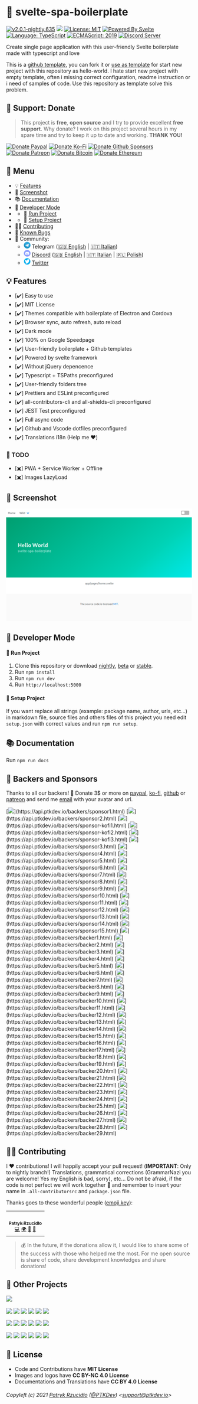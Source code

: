 # 👔 svelte-spa-boilerplate

<!-- all-shields/header-badges:START -->

[![v2.0.1-nightly.635](https://img.shields.io/badge/version-v2.0.1--nightly.635-lightgray.svg?style=flat&logo=)](https://github.com/ptkdev-boilerplate/svelte-spa-boilerplate/blob/main/CHANGELOG.md) [![](https://img.shields.io/npm/v/@ptkdev/svelte-spa-boilerplate?color=CC3534&logo=npm)](https://www.npmjs.com/package/@ptkdev/svelte-spa-boilerplate) [![License: MIT](https://img.shields.io/badge/license-MIT-brightgreen.svg?style=flat&logo=license)](https://github.com/ptkdev-boilerplate/svelte-spa-boilerplate/blob/main/LICENSE.md) [![Powered By Svelte](https://img.shields.io/badge/powered%20by-svelte-FF3C02.svg?style=flat&logo=svelte)](https://svelte.dev/) [![Language: TypeScript](https://img.shields.io/badge/language-typescript-blue.svg?style=flat&logo=typescript)](https://www.typescriptlang.org/) [![ECMAScript: 2019](https://img.shields.io/badge/ES-9-F7DF1E.svg?style=flat&logo=javascript)](https://github.com/tc39/ecma262) [![Discord Server](https://discordapp.com/api/guilds/383373985666301975/embed.png)](https://discord.ptkdev.io)

<!-- all-shields/header-badges:END -->

Create single page application with this user-friendly Svelte boilerplate made with typescript and love

This is a [github template](https://github.blog/2019-06-06-generate-new-repositories-with-repository-templates/), you can fork it or [use as template](https://github.com/ptkdev-boilerplate/svelte-spa-boilerplate/generate) for start new project with this repository as hello-world. I hate start new project with empty template, often i missing correct configuration, readme instruction or i need of samples of code. Use this repository as template solve this problem.

## 🎁 Support: Donate

> This project is **free**, **open source** and I try to provide excellent **free support**. Why donate? I work on this project several hours in my spare time and try to keep it up to date and working. **THANK YOU!**

<!-- all-shields/sponsors-badges:START -->

[![Donate Paypal](https://img.shields.io/badge/donate-paypal-005EA6.svg?style=for-the-badge&logo=paypal)](https://www.paypal.me/ptkdev) [![Donate Ko-Fi](https://img.shields.io/badge/donate-ko--fi-29abe0.svg?style=for-the-badge&logo=ko-fi)](https://ko-fi.com/ptkdev) [![Donate Github Sponsors](https://img.shields.io/badge/donate-sponsors-ea4aaa.svg?style=for-the-badge&logo=github)](https://github.com/sponsors/ptkdev) [![Donate Patreon](https://img.shields.io/badge/donate-patreon-F87668.svg?style=for-the-badge&logo=patreon)](https://www.patreon.com/join/ptkdev) [![Donate Bitcoin](https://img.shields.io/badge/BTC-35jQmZCy4nsxoMM3QPFrnZePDVhdKaHMRH-E38B29.svg?style=flat-square&logo=bitcoin)](https://ptk.dev/img/icons/menu/bitcoin_wallet.png) [![Donate Ethereum](https://img.shields.io/badge/ETH-0x8b8171661bEb032828e82baBb0B5B98Ba8fBEBFc-4E8EE9.svg?style=flat-square&logo=ethereum)](https://ptk.dev/img/icons/menu/ethereum_wallet.png)

<!-- all-shields/sponsors-badges:END -->

## 📎 Menu

-   💡 [Features](#-features)
-   👔 [Screenshot](#-screenshot)
-   📚 [Documentation](#-documentation)
-   🔨 [Developer Mode](#-developer-mode)
-   -   🏁 [Run Project](#-run-project)
-   -   💾 [Setup Project](#-setup-project)
-   👨‍💻 [Contributing](#-contributing)
-   🐛 [Known Bugs](https://github.com/ptkdev-boilerplate/svelte-spa-boilerplate/issues?q=is%3Aopen+is%3Aissue+label%3Abug)
-   🍻 Community:
    -   <img src="https://raw.githubusercontent.com/ptkdev-boilerplate/svelte-spa-boilerplate/main/.github/assets/social_telegram.png" height="18px"> Telegram ([🇬🇧 English](http://t.me/ptkdev_support) | [🇮🇹 Italian](http://t.me/ptkdev_support_italian))
    -   <img src="https://raw.githubusercontent.com/ptkdev-boilerplate/svelte-spa-boilerplate/main/.github/assets/social_discord.png" height="18px"> [Discord](http://discord.ptkdev.io) ([🇬🇧 English](https://discord.gg/jqUSGPKdmA) | [🇮🇹 Italian](https://discord.gg/SJFcbvG6RU) | [🇵🇱 Polish](https://discord.gg/25vg4VFhb7))
    -   <img src="https://raw.githubusercontent.com/ptkdev-boilerplate/svelte-spa-boilerplate/main/.github/assets/social_twitter.png" height="18px"> [Twitter](http://twitter.com/ptkdevio)

## 💡 Features

-   [✔️] Easy to use
-   [✔️] MIT License
-   [✔️] Themes compatible with boilerplate of Electron and Cordova
-   [✔️] Browser sync, auto refresh, auto reload
-   [✔️] Dark mode
-   [✔️] 100% on Google Speedpage
-   [✔️] User-friendly boilerplate + Github templates
-   [✔️] Powered by svelte framework
-   [✔️] Without jQuery depencence
-   [✔️] Typescript + TSPaths preconfigured
-   [✔️] User-friendly folders tree
-   [✔️] Prettiers and ESLint preconfigured
-   [✔️] all-contributors-cli and all-shields-cli preconfigured
-   [✔️] JEST Test preconfigured
-   [✔️] Full async code
-   [✔️] Github and Vscode dotfiles preconfigured
-   [✔️] Translations i18n (Help me ❤️)

### 🔖 TODO

-   [✖️] PWA + Service Worker + Offline
-   [✖️] Images LazyLoad

## 👔 Screenshot

[![](https://raw.githubusercontent.com/ptkdev-boilerplate/svelte-spa-boilerplate/main/.github/assets/screenshot.png)](https://raw.githubusercontent.com/ptkdev-boilerplate/svelte-spa-boilerplate/main/.github/assets/screenshot.png)

## 🔨 Developer Mode

#### 🏁 Run Project

1. Clone this repository or download [nightly](https://github.com/ptkdev-boilerplate/svelte-spa-boilerplate/archive/nightly.zip), [beta](https://github.com/ptkdev-boilerplate/svelte-spa-boilerplate/archive/beta.zip) or [stable](https://github.com/ptkdev-boilerplate/svelte-spa-boilerplate/archive/main.zip).
2. Run `npm install`
3. Run `npm run dev`
4. Run `http://localhost:5000`

#### 💾 Setup Project

If you want replace all strings (example: package name, author, urls, etc...) in markdown file, source files and others files of this project you need edit `setup.json` with correct values and run `npm run setup`.

## 📚 Documentation

Run `npm run docs`

## 👑 Backers and Sponsors

Thanks to all our backers! 🙏 Donate 3$ or more on [paypal](https://www.paypal.me/ptkdev), [ko-fi](https://ko-fi.com/ptkdev), [github](https://github.com/sponsors/ptkdev) or [patreon](https://www.patreon.com/join/ptkdev) and send me [email](mailto:support@ptkdev.io) with your avatar and url.

[![](https://api.ptkdev.io/backers/sponsor1.png?)](https://api.ptkdev.io/backers/sponsor1.html) [![](https://api.ptkdev.io/backers/sponsor2.png?)](https://api.ptkdev.io/backers/sponsor2.html) [![](https://api.ptkdev.io/backers/sponsor-kofi1.png?)](https://api.ptkdev.io/backers/sponsor-kofi1.html) [![](https://api.ptkdev.io/backers/sponsor-kofi2.png?)](https://api.ptkdev.io/backers/sponsor-kofi2.html) [![](https://api.ptkdev.io/backers/sponsor-kofi3.png?)](https://api.ptkdev.io/backers/sponsor-kofi3.html) [![](https://api.ptkdev.io/backers/sponsor3.png?)](https://api.ptkdev.io/backers/sponsor3.html) [![](https://api.ptkdev.io/backers/sponsor4.png?)](https://api.ptkdev.io/backers/sponsor4.html) [![](https://api.ptkdev.io/backers/sponsor5.png?)](https://api.ptkdev.io/backers/sponsor5.html) [![](https://api.ptkdev.io/backers/sponsor6.png?)](https://api.ptkdev.io/backers/sponsor6.html) [![](https://api.ptkdev.io/backers/sponsor7.png?)](https://api.ptkdev.io/backers/sponsor7.html) [![](https://api.ptkdev.io/backers/sponsor8.png?)](https://api.ptkdev.io/backers/sponsor8.html) [![](https://api.ptkdev.io/backers/sponsor9.png?)](https://api.ptkdev.io/backers/sponsor9.html) [![](https://api.ptkdev.io/backers/sponsor10.png?)](https://api.ptkdev.io/backers/sponsor10.html) [![](https://api.ptkdev.io/backers/sponsor11.png?)](https://api.ptkdev.io/backers/sponsor11.html) [![](https://api.ptkdev.io/backers/sponsor12.png?)](https://api.ptkdev.io/backers/sponsor12.html) [![](https://api.ptkdev.io/backers/sponsor13.png?)](https://api.ptkdev.io/backers/sponsor13.html) [![](https://api.ptkdev.io/backers/sponsor14.png?)](https://api.ptkdev.io/backers/sponsor14.html) [![](https://api.ptkdev.io/backers/sponsor15.png?)](https://api.ptkdev.io/backers/sponsor15.html) [![](https://api.ptkdev.io/backers/backer1.png?)](https://api.ptkdev.io/backers/backer1.html) [![](https://api.ptkdev.io/backers/backer2.png?)](https://api.ptkdev.io/backers/backer2.html) [![](https://api.ptkdev.io/backers/backer3.png?)](https://api.ptkdev.io/backers/backer3.html) [![](https://api.ptkdev.io/backers/backer4.png?)](https://api.ptkdev.io/backers/backer4.html) [![](https://api.ptkdev.io/backers/backer5.png?)](https://api.ptkdev.io/backers/backer5.html) [![](https://api.ptkdev.io/backers/backer6.png?)](https://api.ptkdev.io/backers/backer6.html) [![](https://api.ptkdev.io/backers/backer7.png?)](https://api.ptkdev.io/backers/backer7.html) [![](https://api.ptkdev.io/backers/backer8.png?)](https://api.ptkdev.io/backers/backer8.html) [![](https://api.ptkdev.io/backers/backer9.png?)](https://api.ptkdev.io/backers/backer9.html) [![](https://api.ptkdev.io/backers/backer10.png?)](https://api.ptkdev.io/backers/backer10.html) [![](https://api.ptkdev.io/backers/backer11.png?)](https://api.ptkdev.io/backers/backer11.html) [![](https://api.ptkdev.io/backers/backer12.png?)](https://api.ptkdev.io/backers/backer12.html) [![](https://api.ptkdev.io/backers/backer13.png?)](https://api.ptkdev.io/backers/backer13.html) [![](https://api.ptkdev.io/backers/backer14.png?)](https://api.ptkdev.io/backers/backer14.html) [![](https://api.ptkdev.io/backers/backer15.png?)](https://api.ptkdev.io/backers/backer15.html) [![](https://api.ptkdev.io/backers/backer16.png?)](https://api.ptkdev.io/backers/backer16.html) [![](https://api.ptkdev.io/backers/backer17.png?)](https://api.ptkdev.io/backers/backer17.html) [![](https://api.ptkdev.io/backers/backer18.png?)](https://api.ptkdev.io/backers/backer18.html) [![](https://api.ptkdev.io/backers/backer19.png?)](https://api.ptkdev.io/backers/backer19.html) [![](https://api.ptkdev.io/backers/backer20.png?)](https://api.ptkdev.io/backers/backer20.html) [![](https://api.ptkdev.io/backers/backer21.png?)](https://api.ptkdev.io/backers/backer21.html) [![](https://api.ptkdev.io/backers/backer22.png?)](https://api.ptkdev.io/backers/backer22.html) [![](https://api.ptkdev.io/backers/backer23.png?)](https://api.ptkdev.io/backers/backer23.html) [![](https://api.ptkdev.io/backers/backer24.png?)](https://api.ptkdev.io/backers/backer24.html) [![](https://api.ptkdev.io/backers/backer25.png?)](https://api.ptkdev.io/backers/backer25.html) [![](https://api.ptkdev.io/backers/backer26.png?)](https://api.ptkdev.io/backers/backer26.html) [![](https://api.ptkdev.io/backers/backer27.png?)](https://api.ptkdev.io/backers/backer27.html) [![](https://api.ptkdev.io/backers/backer28.png?)](https://api.ptkdev.io/backers/backer28.html) [![](https://api.ptkdev.io/backers/backer29.png?)](https://api.ptkdev.io/backers/backer29.html)

## 👨‍💻 Contributing

I ❤️ contributions! I will happily accept your pull request! (**IMPORTANT**: Only to nightly branch!) Translations, grammatical corrections (GrammarNazi you are welcome! Yes my English is bad, sorry), etc... Do not be afraid, if the code is not perfect we will work together 👯 and remember to insert your name in `.all-contributorsrc` and `package.json` file.

Thanks goes to these wonderful people ([emoji key](https://allcontributors.org/docs/en/emoji-key)):

<!-- ALL-CONTRIBUTORS-LIST:START -->
<!-- prettier-ignore-start -->
<!-- markdownlint-disable -->
<table>
  <tr>
    <td align="center"><a href="https://ptk.dev"><img src="https://avatars1.githubusercontent.com/u/442844?v=4?s=100" width="100px;" alt=""/><br /><sub><b>Patryk Rzucidło</b></sub></a><br /><a href="https://github.com/ptkdev/ptkdev-boilerplate/svelte-spa-boilerplate/commits?author=ptkdev" title="Code">💻</a> <a href="#translation-ptkdev" title="Translation">🌍</a> <a href="https://github.com/ptkdev/ptkdev-boilerplate/svelte-spa-boilerplate/commits?author=ptkdev" title="Documentation">📖</a> <a href="https://github.com/ptkdev/ptkdev-boilerplate/svelte-spa-boilerplate/issues?q=author%3Aptkdev" title="Bug reports">🐛</a></td>
  </tr>
</table>

<!-- markdownlint-restore -->
<!-- prettier-ignore-end -->

<!-- ALL-CONTRIBUTORS-LIST:END -->

> 💰 In the future, if the donations allow it, I would like to share some of the success with those who helped me the most. For me open source is share of code, share development knowledges and share donations!

## 🦄 Other Projects

<!-- all-shields/projects-badges1:START -->

[![](https://img.shields.io/badge/%F0%9F%92%BB%20My-Portfolio-3498db.svg?style=flat&logo=)](https://ptk.dev/)

<!-- all-shields/projects-badges1:END -->

<!-- all-shields/projects-badges2:START -->

[![](https://img.shields.io/badge/%F0%9F%A6%92%20Tools-Node%20Logger-9b59b6.svg?style=flat&logo=)](https://github.com/ptkdev/ptkdev-logger) [![](https://img.shields.io/badge/%F0%9F%A6%8C%20Tools-All%20Shields%20CLI-9b59b6.svg?style=flat&logo=)](https://github.com/ptkdev/all-shields-cli) [![](https://img.shields.io/badge/%F0%9F%96%A5%EF%B8%8F%20Tools-Aspect%20Ratio%2021%3A9-9b59b6.svg?style=flat&logo=)](https://github.com/ptkdev/chrome-extension-aspectratio219) [![](https://img.shields.io/badge/%F0%9F%9B%A1%20Tools-Badges%3A%20Available%20on-9b59b6.svg?style=flat&logo=)](https://availableon.badge.ptkdev.io/) [![](https://img.shields.io/badge/%F0%9F%90%BE%20Tools-JSON%20Token%20Replace-9b59b6.svg?style=flat&logo=)](https://github.com/ptkdev/json-token-replace) [![](https://img.shields.io/badge/%F0%9F%90%8D%20Tools-ESLint%3A%20snakecasejs-9b59b6.svg?style=flat&logo=)](https://github.com/ptkdev/eslint-plugin-snakecasejs)

<!-- all-shields/projects-badges2:END -->

<!-- all-shields/projects-badges3:START -->

[![](https://img.shields.io/badge/%F0%9F%9A%A7%20WebComponents-My%20Collection-e74c3c.svg?style=flat&logo=)](https://github.com/ptkdev-components) [![](https://img.shields.io/badge/%F0%9F%94%96%20Bot-AboutMeInfo-1FA0F2.svg?style=flat&logo=)](https://github.com/ptkdev/aboutmeinfo-telegram-bot) [![](https://img.shields.io/badge/%E2%8F%B1%20Bot-QuizQuickAnswer-FEC91A.svg?style=flat&logo=)](https://github.com/ptkdev/quizquickanswer-telegram-game-bot) [![](https://img.shields.io/badge/%F0%9F%93%9A%20Bot-GameBookChat-34495e.svg?style=flat&logo=)](https://t.me/gamebookchatbot) [![](https://img.shields.io/badge/%F0%9F%8E%A8%20Themes-VSCode-f1c40f.svg?style=flat&logo=)](https://github.com/ptkdev/vscode-theme-dark-blood) [![](https://img.shields.io/badge/%F0%9F%97%84%20Sourcesense-Joyce-CECBE6.svg?style=flat&logo=)](https://github.com/sourcesense/joyce)

<!-- all-shields/projects-badges3:END -->

<!-- all-shields/projects-badges4:START -->

[![](https://img.shields.io/badge/%F0%9F%91%94%20Boilerplate-Svelte-f368e0.svg?style=flat&logo=)](https://github.com/ptkdev-boilerplate?q=svelte) [![](https://img.shields.io/badge/%F0%9F%91%94%20Boilerplate-WebComponents-f368e0.svg?style=flat&logo=)](https://github.com/ptkdev-boilerplate?q=webcomponent) [![](https://img.shields.io/badge/%F0%9F%91%94%20Boilerplate-BOT-f368e0.svg?style=flat&logo=)](https://github.com/ptkdev-boilerplate?q=bot) [![](https://img.shields.io/badge/%F0%9F%91%94%20Boilerplate-Node-f368e0.svg?style=flat&logo=)](https://github.com/ptkdev-boilerplate?q=node) [![](https://img.shields.io/badge/%F0%9F%92%85%20App-Me%20in%20Gifs-2ecc71.svg?style=flat&logo=)](https://meingifs.pics/) [![](https://img.shields.io/badge/%F0%9F%93%B1%20App-Stickers-2ecc71.svg?style=flat&logo=)](https://github.com/ptkdev/ptkdev-stickers#-installation)

<!-- all-shields/projects-badges4:END -->

## 💫 License

-   Code and Contributions have **MIT License**
-   Images and logos have **CC BY-NC 4.0 License**
-   Documentations and Translations have **CC BY 4.0 License**

###### Copyleft (c) 2021 [Patryk Rzucidło](https://ptk.dev) ([@PTKDev](https://twitter.com/ptkdev)) <[support@ptkdev.io](mailto:support@ptkdev.io)>
